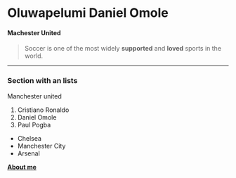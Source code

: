 # Oluwapelumi Daniel Omole

#### Machester United

> Soccer is one of the most widely **supported** and **loved** sports in the world.

***

### Section with an lists

Manchester united

1. Cristiano Ronaldo
2. Daniel Omole
3. Paul Pogba

* Chelsea
* Manchester City
* Arsenal

**[About me](AboutMe.md)**